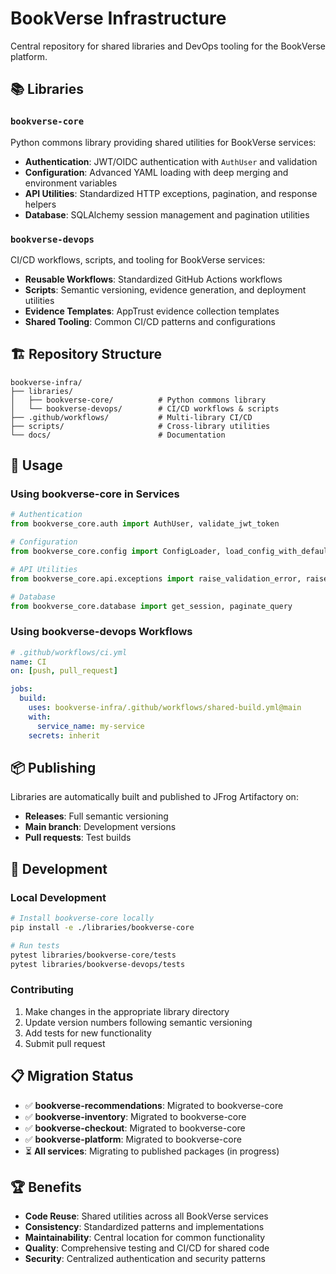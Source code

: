 # BookVerse Infrastructure

Central repository for shared libraries and DevOps tooling for the BookVerse platform.

## 📚 Libraries

### `bookverse-core`
Python commons library providing shared utilities for BookVerse services:
- **Authentication**: JWT/OIDC authentication with `AuthUser` and validation
- **Configuration**: Advanced YAML loading with deep merging and environment variables
- **API Utilities**: Standardized HTTP exceptions, pagination, and response helpers
- **Database**: SQLAlchemy session management and pagination utilities

### `bookverse-devops`
CI/CD workflows, scripts, and tooling for BookVerse services:
- **Reusable Workflows**: Standardized GitHub Actions workflows
- **Scripts**: Semantic versioning, evidence generation, and deployment utilities
- **Evidence Templates**: AppTrust evidence collection templates
- **Shared Tooling**: Common CI/CD patterns and configurations

## 🏗️ Repository Structure

```
bookverse-infra/
├── libraries/
│   ├── bookverse-core/          # Python commons library
│   └── bookverse-devops/        # CI/CD workflows & scripts
├── .github/workflows/           # Multi-library CI/CD
├── scripts/                     # Cross-library utilities
└── docs/                        # Documentation
```

## 🚀 Usage

### Using bookverse-core in Services

```python
# Authentication
from bookverse_core.auth import AuthUser, validate_jwt_token

# Configuration
from bookverse_core.config import ConfigLoader, load_config_with_defaults

# API Utilities
from bookverse_core.api.exceptions import raise_validation_error, raise_not_found_error

# Database
from bookverse_core.database import get_session, paginate_query
```

### Using bookverse-devops Workflows

```yaml
# .github/workflows/ci.yml
name: CI
on: [push, pull_request]

jobs:
  build:
    uses: bookverse-infra/.github/workflows/shared-build.yml@main
    with:
      service_name: my-service
    secrets: inherit
```

## 📦 Publishing

Libraries are automatically built and published to JFrog Artifactory on:
- **Releases**: Full semantic versioning
- **Main branch**: Development versions
- **Pull requests**: Test builds

## 🔧 Development

### Local Development
```bash
# Install bookverse-core locally
pip install -e ./libraries/bookverse-core

# Run tests
pytest libraries/bookverse-core/tests
pytest libraries/bookverse-devops/tests
```

### Contributing
1. Make changes in the appropriate library directory
2. Update version numbers following semantic versioning
3. Add tests for new functionality
4. Submit pull request

## 📋 Migration Status

- ✅ **bookverse-recommendations**: Migrated to bookverse-core
- ✅ **bookverse-inventory**: Migrated to bookverse-core  
- ✅ **bookverse-checkout**: Migrated to bookverse-core
- ✅ **bookverse-platform**: Migrated to bookverse-core
- ⏳ **All services**: Migrating to published packages (in progress)

## 🏆 Benefits

- **Code Reuse**: Shared utilities across all BookVerse services
- **Consistency**: Standardized patterns and implementations
- **Maintainability**: Central location for common functionality
- **Quality**: Comprehensive testing and CI/CD for shared code
- **Security**: Centralized authentication and security patterns
